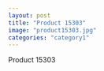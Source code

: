 ```yaml
---
layout: post
title: "Product 15303"
image: "product15303.jpg"
categories: "category1"
---
```

Product 15303
